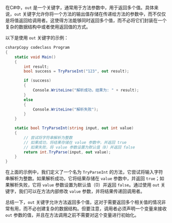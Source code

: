 在C#中，`out` 是一个关键字，通常用于方法参数中，用于返回多个值。具体来说，`out` 关键字允许你将一个方法的输出值存储在传递给方法的参数中，而不仅仅是将值返回给调用者。这使得方法能够同时返回多个值，而不必将它们封装在一个复杂的数据结构中或者使用返回值的方式。

以下是使用 `out` 关键字的示例：

```c#
csharpCopy codeclass Program
{
    static void Main()
    {
        int result;
        bool success = TryParseInt("123", out result);

        if (success)
        {
            Console.WriteLine("解析成功，结果为: " + result);
        }
        else
        {
            Console.WriteLine("解析失败");
        }
    }

    static bool TryParseInt(string input, out int value)
    {
        // 尝试将字符串解析为整数
        // 如果成功，将结果存储在 value 参数中，并返回 true
        // 如果失败，将 value 参数设置为默认值（0）并返回 false
        return int.TryParse(input, out value);
    }
}
```

在上面的示例中，我们定义了一个名为 `TryParseInt` 的方法，它尝试将输入字符串解析为整数。如果解析成功，它将结果存储在 `value` 参数中，并返回 `true`；如果解析失败，它将 `value` 参数设置为默认值（0）并返回 `false`。通过使用 `out` 关键字，我们可以在方法内部修改 `value` 参数，并将结果传递回调用者。

总结一下，`out` 关键字允许方法返回多个值，这对于需要返回多个相关值的情况非常有用，而不必创建复杂的数据结构。但要注意，调用者必须声明一个变量来接收 `out` 参数的值，并且在方法调用之前不需要对这个变量进行初始化。


